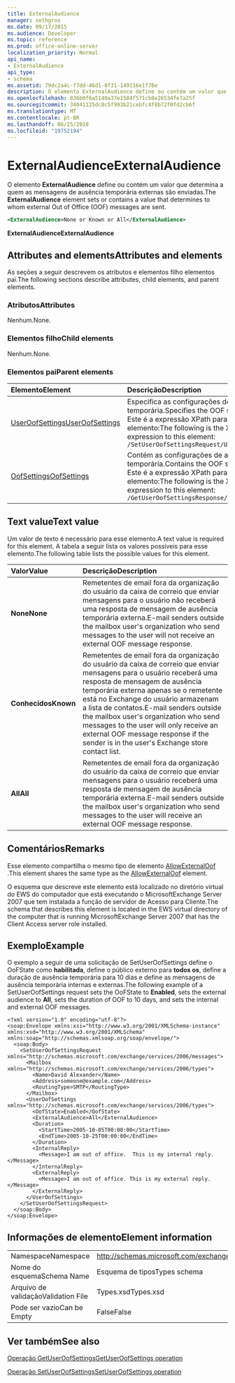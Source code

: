 ```yaml
---
title: ExternalAudience
manager: sethgros
ms.date: 09/17/2015
ms.audience: Developer
ms.topic: reference
ms.prod: office-online-server
localization_priority: Normal
api_name:
- ExternalAudience
api_type:
- schema
ms.assetid: 79dc2a4c-f7dd-46d1-8f31-149116e1f76e
description: O elemento ExternalAudience define ou contém um valor que determina a quem as mensagens de ausência temporária externas são enviadas.
ms.openlocfilehash: 836b0f6a5140a37e1584f571cb8e26534fe7a25f
ms.sourcegitcommit: 34041125dc8c5f993b21cebfc4f8b72f0fd2cb6f
ms.translationtype: MT
ms.contentlocale: pt-BR
ms.lasthandoff: 06/25/2018
ms.locfileid: "19752194"
---
```

# <a name="externalaudience"></a><span data-ttu-id="c8608-103">ExternalAudience</span><span class="sxs-lookup"><span data-stu-id="c8608-103">ExternalAudience</span></span>

<span data-ttu-id="c8608-104">O elemento **ExternalAudience** define ou contém um valor que determina a quem as mensagens de ausência temporária externas são enviadas.</span><span class="sxs-lookup"><span data-stu-id="c8608-104">The **ExternalAudience** element sets or contains a value that determines to whom external Out of Office (OOF) messages are sent.</span></span> 
  
```xml
<ExternalAudience>None or Known or All</ExternalAudience>
```

 <span data-ttu-id="c8608-105">**ExternalAudience**</span><span class="sxs-lookup"><span data-stu-id="c8608-105">**ExternalAudience**</span></span>
## <a name="attributes-and-elements"></a><span data-ttu-id="c8608-106">Attributes and elements</span><span class="sxs-lookup"><span data-stu-id="c8608-106">Attributes and elements</span></span>

<span data-ttu-id="c8608-107">As seções a seguir descrevem os atributos e elementos filho elementos pai.</span><span class="sxs-lookup"><span data-stu-id="c8608-107">The following sections describe attributes, child elements, and parent elements.</span></span>
  
### <a name="attributes"></a><span data-ttu-id="c8608-108">Atributos</span><span class="sxs-lookup"><span data-stu-id="c8608-108">Attributes</span></span>

<span data-ttu-id="c8608-109">Nenhum.</span><span class="sxs-lookup"><span data-stu-id="c8608-109">None.</span></span>
  
### <a name="child-elements"></a><span data-ttu-id="c8608-110">Elementos filho</span><span class="sxs-lookup"><span data-stu-id="c8608-110">Child elements</span></span>

<span data-ttu-id="c8608-111">Nenhum.</span><span class="sxs-lookup"><span data-stu-id="c8608-111">None.</span></span>
  
### <a name="parent-elements"></a><span data-ttu-id="c8608-112">Elementos pai</span><span class="sxs-lookup"><span data-stu-id="c8608-112">Parent elements</span></span>

|<span data-ttu-id="c8608-113">**Elemento**</span><span class="sxs-lookup"><span data-stu-id="c8608-113">**Element**</span></span>|<span data-ttu-id="c8608-114">**Descrição**</span><span class="sxs-lookup"><span data-stu-id="c8608-114">**Description**</span></span>|
|:-----|:-----|
|[<span data-ttu-id="c8608-115">UserOofSettings</span><span class="sxs-lookup"><span data-stu-id="c8608-115">UserOofSettings</span></span>](useroofsettings.md) <br/> |<span data-ttu-id="c8608-116">Especifica as configurações de ausência temporária.</span><span class="sxs-lookup"><span data-stu-id="c8608-116">Specifies the OOF settings.</span></span>  <br/> <span data-ttu-id="c8608-117">Este é a expressão XPath para esse elemento:</span><span class="sxs-lookup"><span data-stu-id="c8608-117">The following is the XPath expression to this element:</span></span>  <br/>  `/SetUserOofSettingsRequest/UserOofSettings` <br/> |
|[<span data-ttu-id="c8608-118">OofSettings</span><span class="sxs-lookup"><span data-stu-id="c8608-118">OofSettings</span></span>](oofsettings.md) <br/> |<span data-ttu-id="c8608-119">Contém as configurações de ausência temporária.</span><span class="sxs-lookup"><span data-stu-id="c8608-119">Contains the OOF settings.</span></span>  <br/> <span data-ttu-id="c8608-120">Este é a expressão XPath para esse elemento:</span><span class="sxs-lookup"><span data-stu-id="c8608-120">The following is the XPath expression to this element:</span></span>  <br/>  `/GetUserOofSettingsResponse/OofSettings` <br/> |
   
## <a name="text-value"></a><span data-ttu-id="c8608-121">Text value</span><span class="sxs-lookup"><span data-stu-id="c8608-121">Text value</span></span>

<span data-ttu-id="c8608-122">Um valor de texto é necessário para esse elemento.</span><span class="sxs-lookup"><span data-stu-id="c8608-122">A text value is required for this element.</span></span> <span data-ttu-id="c8608-123">A tabela a seguir lista os valores possíveis para esse elemento.</span><span class="sxs-lookup"><span data-stu-id="c8608-123">The following table lists the possible values for this element.</span></span>
  
|<span data-ttu-id="c8608-124">**Valor**</span><span class="sxs-lookup"><span data-stu-id="c8608-124">**Value**</span></span>|<span data-ttu-id="c8608-125">**Descrição**</span><span class="sxs-lookup"><span data-stu-id="c8608-125">**Description**</span></span>|
|:-----|:-----|
|<span data-ttu-id="c8608-126">**None**</span><span class="sxs-lookup"><span data-stu-id="c8608-126">**None**</span></span> <br/> |<span data-ttu-id="c8608-127">Remetentes de email fora da organização do usuário da caixa de correio que enviar mensagens para o usuário não receberá uma resposta de mensagem de ausência temporária externa.</span><span class="sxs-lookup"><span data-stu-id="c8608-127">E-mail senders outside the mailbox user's organization who send messages to the user will not receive an external OOF message response.</span></span>  <br/> |
|<span data-ttu-id="c8608-128">**Conhecidos**</span><span class="sxs-lookup"><span data-stu-id="c8608-128">**Known**</span></span> <br/> |<span data-ttu-id="c8608-129">Remetentes de email fora da organização do usuário da caixa de correio que enviar mensagens para o usuário receberá uma resposta de mensagem de ausência temporária externa apenas se o remetente está no Exchange do usuário armazenam a lista de contatos.</span><span class="sxs-lookup"><span data-stu-id="c8608-129">E-mail senders outside the mailbox user's organization who send messages to the user will only receive an external OOF message response if the sender is in the user's Exchange store contact list.</span></span>  <br/> |
|<span data-ttu-id="c8608-130">**All**</span><span class="sxs-lookup"><span data-stu-id="c8608-130">**All**</span></span> <br/> |<span data-ttu-id="c8608-131">Remetentes de email fora da organização do usuário da caixa de correio que enviar mensagens para o usuário receberá uma resposta de mensagem de ausência temporária externa.</span><span class="sxs-lookup"><span data-stu-id="c8608-131">E-mail senders outside the mailbox user's organization who send messages to the user will receive an external OOF message response.</span></span>  <br/> |
   
## <a name="remarks"></a><span data-ttu-id="c8608-132">Comentários</span><span class="sxs-lookup"><span data-stu-id="c8608-132">Remarks</span></span>

<span data-ttu-id="c8608-133">Esse elemento compartilha o mesmo tipo de elemento [AllowExternalOof](allowexternaloof.md) .</span><span class="sxs-lookup"><span data-stu-id="c8608-133">This element shares the same type as the [AllowExternalOof](allowexternaloof.md) element.</span></span> 
  
<span data-ttu-id="c8608-134">O esquema que descreve este elemento está localizado no diretório virtual do EWS do computador que está executando o MicrosoftExchange Server 2007 que tem instalada a função de servidor de Acesso para Cliente.</span><span class="sxs-lookup"><span data-stu-id="c8608-134">The schema that describes this element is located in the EWS virtual directory of the computer that is running MicrosoftExchange Server 2007 that has the Client Access server role installed.</span></span>
  
## <a name="example"></a><span data-ttu-id="c8608-135">Exemplo</span><span class="sxs-lookup"><span data-stu-id="c8608-135">Example</span></span>

<span data-ttu-id="c8608-136">O exemplo a seguir de uma solicitação de SetUserOofSettings define o OoFState como **habilitada**, define o público externo para **todos os**, define a duração de ausência temporária para 10 dias e define as mensagens de ausência temporária internas e externas.</span><span class="sxs-lookup"><span data-stu-id="c8608-136">The following example of a SetUserOofSettings request sets the OoFState to **Enabled**, sets the external audience to **All**, sets the duration of OOF to 10 days, and sets the internal and external OOF messages.</span></span>
  
```
<?xml version="1.0" encoding="utf-8"?>
<soap:Envelope xmlns:xsi="http://www.w3.org/2001/XMLSchema-instance" xmlns:xsd="http://www.w3.org/2001/XMLSchema" xmlns:soap="http://schemas.xmlsoap.org/soap/envelope/">
  <soap:Body>
    <SetUserOofSettingsRequest xmlns="http://schemas.microsoft.com/exchange/services/2006/messages">
      <Mailbox xmlns="http://schemas.microsoft.com/exchange/services/2006/types">
        <Name>David Alexander</Name>
        <Address>someone@example.com</Address>
        <RoutingType>SMTP</RoutingType>
      </Mailbox>
      <UserOofSettings xmlns="http://schemas.microsoft.com/exchange/services/2006/types">
        <OofState>Enabled</OofState>
        <ExternalAudience>All</ExternalAudience>
        <Duration>
          <StartTime>2005-10-05T00:00:00</StartTime>
          <EndTime>2005-10-25T00:00:00</EndTime>
        </Duration>
        <InternalReply>
          <Message>I am out of office.  This is my internal reply.</Message>
        </InternalReply>
        <ExternalReply>
          <Message>I am out of office. This is my external reply.</Message>
        </ExternalReply>
      </UserOofSettings>
    </SetUserOofSettingsRequest>
  </soap:Body>
</soap:Envelope>
```

## <a name="element-information"></a><span data-ttu-id="c8608-137">Informações de elemento</span><span class="sxs-lookup"><span data-stu-id="c8608-137">Element information</span></span>

|||
|:-----|:-----|
|<span data-ttu-id="c8608-138">Namespace</span><span class="sxs-lookup"><span data-stu-id="c8608-138">Namespace</span></span>  <br/> |http://schemas.microsoft.com/exchange/services/2006/types  <br/> |
|<span data-ttu-id="c8608-139">Nome do esquema</span><span class="sxs-lookup"><span data-stu-id="c8608-139">Schema Name</span></span>  <br/> |<span data-ttu-id="c8608-140">Esquema de tipos</span><span class="sxs-lookup"><span data-stu-id="c8608-140">Types schema</span></span>  <br/> |
|<span data-ttu-id="c8608-141">Arquivo de validação</span><span class="sxs-lookup"><span data-stu-id="c8608-141">Validation File</span></span>  <br/> |<span data-ttu-id="c8608-142">Types.xsd</span><span class="sxs-lookup"><span data-stu-id="c8608-142">Types.xsd</span></span>  <br/> |
|<span data-ttu-id="c8608-143">Pode ser vazio</span><span class="sxs-lookup"><span data-stu-id="c8608-143">Can be Empty</span></span>  <br/> |<span data-ttu-id="c8608-144">False</span><span class="sxs-lookup"><span data-stu-id="c8608-144">False</span></span>  <br/> |
   
## <a name="see-also"></a><span data-ttu-id="c8608-145">Ver também</span><span class="sxs-lookup"><span data-stu-id="c8608-145">See also</span></span>



[<span data-ttu-id="c8608-146">Operação GetUserOofSettings</span><span class="sxs-lookup"><span data-stu-id="c8608-146">GetUserOofSettings operation</span></span>](getuseroofsettings-operation.md)
  
[<span data-ttu-id="c8608-147">Operação SetUserOofSettings</span><span class="sxs-lookup"><span data-stu-id="c8608-147">SetUserOofSettings operation</span></span>](setuseroofsettings-operation.md)

